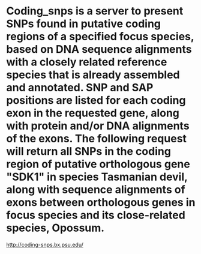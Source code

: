 Coding_snps is a server to present SNPs found in putative coding regions of a specified focus species, based on DNA sequence alignments with a closely related reference species that is already assembled and annotated. SNP and SAP positions are listed for each coding exon in the requested gene, along with protein and/or DNA alignments of the exons. The following request will return all SNPs in the coding region of putative orthologous gene "SDK1" in species Tasmanian devil, along with sequence alignments of exons between orthologous genes in focus species and its close-related species, Opossum. 
===========

http://coding-snps.bx.psu.edu/
